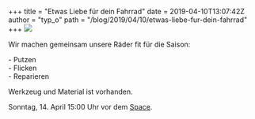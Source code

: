 +++
title = "Etwas Liebe für dein Fahrrad"
date = 2019-04-10T13:07:42Z
author = "typ_o"
path = "/blog/2019/04/10/etwas-liebe-fur-dein-fahrrad"
+++
[![](/media/fd24721f23eaf34669c7507bf047a8b306030c0d.serendipityThumb.jpeg)](/media/fd24721f23eaf34669c7507bf047a8b306030c0d.jpeg)

Wir machen gemeinsam unsere Räder fit für die Saison:

\- Putzen  
\- Flicken  
\- Reparieren

Werkzeug und Material ist vorhanden.

Sonntag, 14. April 15:00 Uhr vor dem
[Space](/kontakt/ "asdf").
